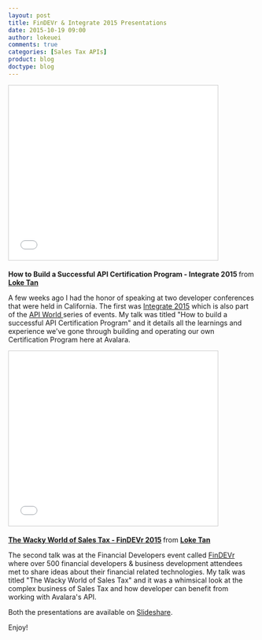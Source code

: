 ```yaml
---
layout: post
title: FinDEVr & Integrate 2015 Presentations
date: 2015-10-19 09:00
author: lokeuei
comments: true
categories: [Sales Tax APIs]
product: blog
doctype: blog
---
```

<iframe style="border: 1px solid #CCC; border-width: 1px; margin-bottom: 5px; max-width: 100%;" src="//www.slideshare.net/slideshow/embed_code/key/CSNMpjQc5Ev5Yn" width="425" height="355" frameborder="0" marginwidth="0" marginheight="0" scrolling="no" allowfullscreen="allowfullscreen"> </iframe>

<strong> <a ref="//www.slideshare.net/lokeuei/how-to-build-a-successful-api-certification-program-integrate-2015">How to Build a Successful API Certification Program - Integrate 2015</a> </strong> from <strong><a href="//www.slideshare.net/lokeuei">Loke Tan</a></strong>

A few weeks ago I had the honor of speaking at two developer conferences that were held in California. The first was <a href="http://integratecon.com">Integrate 2015</a> which is also part of the <a href="http://apiworld.co">API World </a>series of events. My talk was titled "How to build a successful API Certification Program" and it details all the learnings and experience we've gone through building and operating our own Certification Program here at Avalara.

<iframe style="border: 1px solid #CCC; border-width: 1px; margin-bottom: 5px; max-width: 100%;" src="//www.slideshare.net/slideshow/embed_code/key/p7uzgolAQyYR5V" width="425" height="355" frameborder="0" marginwidth="0" marginheight="0" scrolling="no" allowfullscreen="allowfullscreen"> </iframe>

<strong> <a href="//www.slideshare.net/lokeuei/the-wacky-world-of-sales-tax-findevr-2015">The Wacky World of Sales Tax - FinDEVr 2015</a> </strong> from <strong><a href="//www.slideshare.net/lokeuei">Loke Tan</a></strong>

The second talk was at the Financial Developers event called <a href="http://findevr.com">FinDEVr</a> where over 500 financial developers &amp; business development attendees met to share ideas about their financial related technologies. My talk was titled "The Wacky World of Sales Tax" and it was a whimsical look at the complex business of Sales Tax and how developer can benefit from working with Avalara's API.

Both the presentations are available on <a href="http://www.slideshare.net/lokeuei">Slideshare</a>.

Enjoy!
